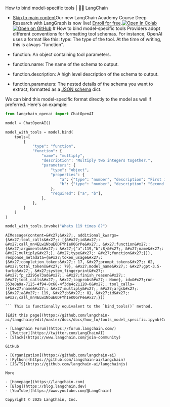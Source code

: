 How to bind model-specific tools | 🦜️🔗 LangChain
- [Skip to main content](#__docusaurus_skipToContent_fallback)Our new LangChain Academy Course Deep Research with LangGraph is now live! [Enroll for free](https://academy.langchain.com/courses/deep-research-with-langgraph/?utm_medium=internal&utm_source=docs&utm_campaign=q3-2025_deep-research-course_co).[![Open In Colab ](https://colab.research.google.com/assets/colab-badge.svg)](https://colab.research.google.com/github/langchain-ai/langchain/blob/master/docs/docs/how_to/tools_model_specific.ipynb)[![Open on GitHub ](https://img.shields.io/badge/Open%20on%20GitHub-grey?logo=github&logoColor=white)](https://github.com/langchain-ai/langchain/blob/master/docs/docs/how_to/tools_model_specific.ipynb) # How to bind model-specific tools Providers adopt different conventions for formatting tool schemas. For instance, OpenAI uses a format like this: type: The type of the tool. At the time of writing, this is always "function".

- function: An object containing tool parameters.

- function.name: The name of the schema to output.

- function.description: A high level description of the schema to output.

- function.parameters: The nested details of the schema you want to extract, formatted as a [JSON schema](https://json-schema.org/) dict.

We can bind this model-specific format directly to the model as well if preferred. Here&#x27;s an example:

```python
from langchain_openai import ChatOpenAI

model = ChatOpenAI()

model_with_tools = model.bind(
    tools=[
        {
            "type": "function",
            "function": {
                "name": "multiply",
                "description": "Multiply two integers together.",
                "parameters": {
                    "type": "object",
                    "properties": {
                        "a": {"type": "number", "description": "First integer"},
                        "b": {"type": "number", "description": "Second integer"},
                    },
                    "required": ["a", "b"],
                },
            },
        }
    ]
)

model_with_tools.invoke("Whats 119 times 8?")

```

```output
AIMessage(content=&#x27;&#x27;, additional_kwargs={&#x27;tool_calls&#x27;: [{&#x27;id&#x27;: &#x27;call_mn4ELw1NbuE0DFYhIeK0GrPe&#x27;, &#x27;function&#x27;: {&#x27;arguments&#x27;: &#x27;{"a":119,"b":8}&#x27;, &#x27;name&#x27;: &#x27;multiply&#x27;}, &#x27;type&#x27;: &#x27;function&#x27;}]}, response_metadata={&#x27;token_usage&#x27;: {&#x27;completion_tokens&#x27;: 17, &#x27;prompt_tokens&#x27;: 62, &#x27;total_tokens&#x27;: 79}, &#x27;model_name&#x27;: &#x27;gpt-3.5-turbo&#x27;, &#x27;system_fingerprint&#x27;: &#x27;fp_c2295e73ad&#x27;, &#x27;finish_reason&#x27;: &#x27;tool_calls&#x27;, &#x27;logprobs&#x27;: None}, id=&#x27;run-353e8a9a-7125-4f94-8c68-4f3da4c21120-0&#x27;, tool_calls=[{&#x27;name&#x27;: &#x27;multiply&#x27;, &#x27;args&#x27;: {&#x27;a&#x27;: 119, &#x27;b&#x27;: 8}, &#x27;id&#x27;: &#x27;call_mn4ELw1NbuE0DFYhIeK0GrPe&#x27;}])

``` This is functionally equivalent to the `bind_tools()` method.

[Edit this page](https://github.com/langchain-ai/langchain/edit/master/docs/docs/how_to/tools_model_specific.ipynb)Community

- [LangChain Forum](https://forum.langchain.com/)
- [Twitter](https://twitter.com/LangChainAI)
- [Slack](https://www.langchain.com/join-community)

GitHub

- [Organization](https://github.com/langchain-ai)
- [Python](https://github.com/langchain-ai/langchain)
- [JS/TS](https://github.com/langchain-ai/langchainjs)

More

- [Homepage](https://langchain.com)
- [Blog](https://blog.langchain.dev)
- [YouTube](https://www.youtube.com/@LangChain)

Copyright © 2025 LangChain, Inc.